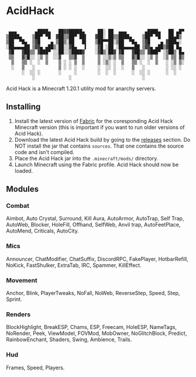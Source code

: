 # AcidHack

```

 ▄▄▄       ▄████▄   ██▓▓█████▄     ██░ ██  ▄▄▄       ▄████▄   ██ ▄█▀
▒████▄    ▒██▀ ▀█  ▓██▒▒██▀ ██▌   ▓██░ ██▒▒████▄    ▒██▀ ▀█   ██▄█▒ 
▒██  ▀█▄  ▒▓█    ▄ ▒██▒░██   █▌   ▒██▀▀██░▒██  ▀█▄  ▒▓█    ▄ ▓███▄░ 
░██▄▄▄▄██ ▒▓▓▄ ▄██▒░██░░▓█▄   ▌   ░▓█ ░██ ░██▄▄▄▄██ ▒▓▓▄ ▄██▒▓██ █▄ 
 ▓█   ▓██▒▒ ▓███▀ ░░██░░▒████▓    ░▓█▒░██▓ ▓█   ▓██▒▒ ▓███▀ ░▒██▒ █▄
 ▒▒   ▓▒█░░ ░▒ ▒  ░░▓   ▒▒▓  ▒     ▒ ░░▒░▒ ▒▒   ▓▒█░░ ░▒ ▒  ░▒ ▒▒ ▓▒
  ▒   ▒▒ ░  ░  ▒    ▒ ░ ░ ▒  ▒     ▒ ░▒░ ░  ▒   ▒▒ ░  ░  ▒   ░ ░▒ ▒░
  ░   ▒   ░         ▒ ░ ░ ░  ░     ░  ░░ ░  ░   ▒   ░        ░ ░░ ░ 
      ░  ░░ ░       ░     ░        ░  ░  ░      ░  ░░ ░      ░  ░   
          ░             ░                           ░               

```

Acid Hack is a Minecraft 1.20.1 utility mod for anarchy servers.

## Installing

1. Install the latest version of [Fabric](https://fabricmc.net/use/installer/) for the coresponding 
Acid Hack Minecraft version (this is important if you want to run older versions of Acid Hack).
2. Download the latest Acid Hack build by going to the [releases](https://github.com/acid1212/AcidHack/releases) section.
Do NOT install the jar that contains `sources`. That one contains the source code and isn't compiled.
3. Place the Acid Hack jar into the `.minecraft/mods/` directory.
4. Launch Minecraft using the Fabric profile. Acid Hack should now be loaded.

## Modules

### Combat

Aimbot,
Auto Crystal,
Surround,
Kill Aura,
AutoArmor,
AutoTrap,
Self Trap,
AutoWeb,
Blocker,
HoleFill,
Offhand,
SelfWeb,
Anvil trap,
AutoFeetPlace,
AutoMend,
Criticals,
AutoCity.

### Mics

Announcer,
ChatModifier,
ChatSuffix,
DiscordRPC,
FakePlayer,
HotbarRefill,
NoKick,
FastShulker,
ExtraTab,
IRC,
Spammer,
KillEffect.


### Movement

Anchor,
Blink,
PlayerTweaks,
NoFall,
NoWeb,
ReverseStep,
Speed,
Step,
Sprint.

### Renders

BlockHighlight,
BreakESP,
Chams,
ESP,
Freecam,
HoleESP,
NameTags,
NoRender,
Peek,
ViewModel,
FOVMod,
MobOwner,
NoGlitchBlock,
Predict,
RainbowEnchant,
Shaders,
Swing,
Ambience,
Trails.

### Hud

Frames,
Speed,
Players.







